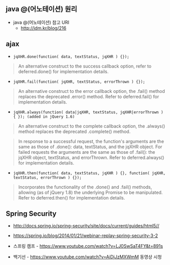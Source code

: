 ## java @(어노테이션) 원리


- java @(어노테이션) 참고 URI
    - http://jdm.kr/blog/216

## ajax

- `jqXHR.done(function( data, textStatus, jqXHR ) {});`
> An alternative construct to the success callback option, refer to deferred.done() for implementation details.

- `jqXHR.fail(function( jqXHR, textStatus, errorThrown ) {});`
> An alternative construct to the error callback option, the .fail() method replaces the deprecated .error() method. Refer to deferred.fail() for implementation details.

- `jqXHR.always(function( data|jqXHR, textStatus, jqXHR|errorThrown ) { }); (added in jQuery 1.6)`
> An alternative construct to the complete callback option, the .always() method replaces the deprecated .complete() method.

> In response to a successful request, the function's arguments are the same as those of .done(): data, textStatus, and the jqXHR object. For failed requests the arguments are the same as those of .fail(): the jqXHR object, textStatus, and errorThrown. Refer to deferred.always() for implementation details.

- `jqXHR.then(function( data, textStatus, jqXHR ) {}, function( jqXHR, textStatus, errorThrown ) {});`
> Incorporates the functionality of the .done() and .fail() methods, allowing (as of jQuery 1.8) the underlying Promise to be manipulated. Refer to deferred.then() for implementation details.

## Spring Security

- http://docs.spring.io/spring-security/site/docs/current/guides/html5//

- https://spring.io/blog/2014/01/21/webinar-replay-spring-security-3-2

- 스프링 캠프 - https://www.youtube.com/watch?v=LJ0SwSaT4FY&t=891s

- 백기선 - https://www.youtube.com/watch?v=AiDjJzMXWmM
 동영상 시청

